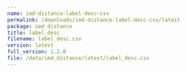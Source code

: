 ```yaml
---
name: imd-distance-label-desc-csv
permalink: /downloads/imd-distance-label-desc-csv/latest
package: imd_distance
title: label_desc
filename: label_desc.csv
version: latest
full_version: 1.2.0
file: /data/imd_distance/latest/label_desc.csv
---
```

